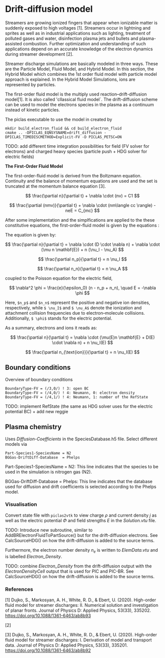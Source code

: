# Drift-diffusion model
Streamers are growing ionized fingers that appear when ionizable matter is suddenly exposed to high voltages [1]. Streamers occur in lightning and sprites as well as in industrial applications such as lighting, treatment of polluted gases and water, disinfection plasma jets and bullets and plasma-assisted combustion. Further optimization and understanding of such applications depend on an accurate knowledge of the electron dynamics during streamer development [2].

Streamer discharge simulations are basically modeled in three ways. These are the Particle Model, Fluid Model, and Hybrid Model.
In this section, the Hybrid Model which combines the 1st order fluid model with particle model approach is explained. In the Hybrid Model Simulations, ions are represented by particles.

The first-order fluid model is the multiply used reaction–drift-diffusion model[1]. It is also called 'cllassical fluid model´. The drift-diffusion scheme can be used to model the electrons species in the plasma as a continuum instead of kinetic particles.

The piclas executable to use the model in created by

    mkdir build_electron_fluid && cd build_electron_fluid
    cmake .. -DPICLAS_EQNSYSNAME=drift_diffusion -DPICLAS_TIMEDISCMETHOD=Explicit-FV -D PICLAS_PETSC=ON

TODO: add different time integration possibilities for field (FV solver for electrons) and charged heavy species (particle push +
HDG solver for electric fields)

**The First-Order Fluid Model** 

The first-order-fluid model is derived from the Boltzmann equation. 
Continuity and the balance of momentum equations are used and the set is truncated at the momentum balance equation [3].

 
$$
\frac{\partial n}{\partial t} + \nabla \cdot (nv) = C1  
$$

$$
\frac{\partial (nmv)}{\partial t} + \nabla \cdot (nm\langle cc \rangle) - neE = C_{mc}  
$$

After some implementation and the simplfications are applied to the these constitutive equations, the first-order-fluid model is given by the equations : 

The equation is given by:

$$
\frac{\partial n}{\partial t} = \nabla \cdot (D \cdot \nabla n) + \nabla \cdot (\mu n \mathbf{E}) + n (\nu_I - \nu_A)
$$


$$
\frac{\partial n_p}{\partial t} = n \nu_I  
$$

$$
\frac{\partial n_n}{\partial t} = n \nu_A  
$$

coupled to the Poisson equation for the electric field, 

$$
\nabla^2 \phi = \frac{e}{\epsilon_0} (n - n_p + n_n), \quad E = -\nabla \phi
$$

Here, `$n_p$` and `$n_n$` represent the positive and negative ion densities, respectively, while `$ \nu_I$` and `$ \nu_A$` denote the ionization and attachment collision frequencies due to electron–molecule collisions. Additionally, `$ \phi$` stands for the electric potential.

As a summary, electrons and ions it reads as: 

$$
\frac{\partial n}{\partial t} = \nabla \cdot (\mu(E)n \mathbf{E} + D(E) \cdot \nabla n) + n \nu_I(E)
$$

$$
\frac{\partial n_{\text{ion}}}{\partial t} = n \nu_I(E)
$$

## Boundary conditions

Overview of boundary conditions

    BoundaryType-FV = (/3,0/) ! 3: open BC
    BoundaryType-FV = (/4,0/) ! 4: Neumann, 0: electron density
    BoundaryType-FV = (/4,1/) ! 4: Neumann, 1: number of the RefState

TODO: implement RefState (the same as HDG solver uses for the electric potential BC) + add new reggie

## Plasma chemistry
Uses *Diffusion-Coefficients* in the SpeciesDatabase.h5 file.
Select different models via

    Part-Species1-SpeciesName = N2
    BGGas-DriftDiff-Database  = Phelps



Part-Species1-SpeciesName = N2: This line indicates that the species to be used in the simulation is nitrogen gas (N2).

BGGas-DriftDiff-Database = Phelps: This line indicates that the database used for diffusion and drift coefficients is selected according to the Phelps model.

### Visualisation 

Convert state file with `piclas2vtk` to view charge $\rho$ and current density $j$ as well as the electric potential $\Phi$ and
field strengths $E$ in the *Solution.vtu* file.

TODO: Introduce new subroutine, similar to AddBRElectronFluidToPartSource() but for the drift-diffusion electrons.
See CalcSourceHDG() on how the drift-diffusion is added to the source terms.

Furthermore, the electron number density $n_{e}$ is written to *ElemData.vtu* and is labelled *Electron\_Density*.

TODO: combine *Electron\_Density* from the drift-diffusion output with the *ElectronDensityCell* output that is used for PIC and
PIC-BR. See CalcSourceHDG() on how the drift-diffusion is added to the source terms.

### References 
[1] Dujko, S., Markosyan, A. H., White, R. D., & Ebert, U. (2020). High-order fluid model for streamer discharges: II. Numerical solution and investigation of planar fronts. Journal of Physics D: Applied Physics, 53(33), 335202. https://doi.org/10.1088/1361-6463/ab8b93

[2] 

[3] Dujko, S., Markosyan, A. H., White, R. D., & Ebert, U. (2020). High-order fluid model for streamer discharges: I. Derivation of model and transport data. Journal of Physics D: Applied Physics, 53(33), 335201. https://doi.org/10.1088/1361-6463/ab8b92
